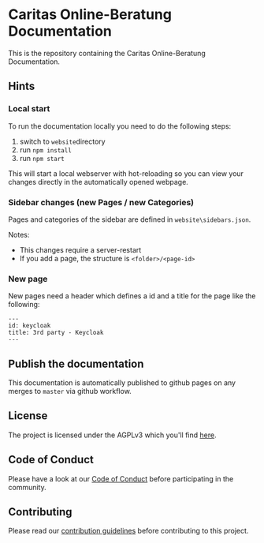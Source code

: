# Caritas Online-Beratung Documentation

This is the repository containing the Caritas Online-Beratung Documentation.

## Hints

### Local start

To run the documentation locally you need to do the following steps:

1. switch to `website`directory
2. run `npm install`
3. run `npm start`

This will start a local webserver with hot-reloading so you can view your changes directly in the automatically opened webpage.

### Sidebar changes (new Pages / new Categories)

Pages and categories of the sidebar are defined in `website\sidebars.json`.

Notes:

- This changes require a server-restart
- If you add a page, the structure is `<folder>/<page-id>`

### New page

New pages need a header which defines a id and a title for the page like the following:

`---`\
`id: keycloak`\
`title: 3rd party - Keycloak`\
`---`

## Publish the documentation

This documentation is automatically published to github pages on any merges to `master` via github workflow.

## License

The project is licensed under the AGPLv3 which you'll find [here](https://github.com/CaritasDeutschland/caritas-onlineBeratung-backend/blob/master/LICENSE.md).

## Code of Conduct

Please have a look at our [Code of Conduct](https://github.com/CaritasDeutschland/.github/blob/master/CODE_OF_CONDUCT.md) before participating in the community.

## Contributing

Please read our [contribution guidelines](https://github.com/CaritasDeutschland/.github/blob/master/CONTRIBUTING.md) before contributing to this project.
